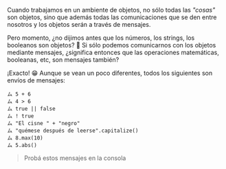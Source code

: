 Cuando trabajamos en un ambiente de objetos, no sólo todas las _"cosas"_ son objetos, sino que además todas las comunicaciones que se den entre nosotros y los objetos serán a través de mensajes.

Pero momento, ¿no dijimos antes que los números, los strings, los booleanos son objetos? :thought_balloon: Si sólo podemos comunicarnos con los objetos mediante mensajes, ¿significa entonces que las operaciones matemáticas, booleanas, etc, son mensajes también?

¡Exacto! :grin: Aunque se vean un poco diferentes, todos los siguientes son envíos de mensajes: 

```wollok
ム 5 + 6
ム 4 > 6
ム true || false
ム ! true
ム "El cisne " + "negro"
ム "quémese después de leerse".capitalize()
ム 8.max(10)
ム 5.abs()
```

> Probá estos mensajes en la consola
